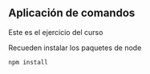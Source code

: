 ## Aplicación de comandos

Este es el ejercicio del curso

Recueden instalar los paquetes de node

```
npm install
```
